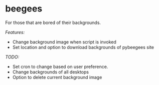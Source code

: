 beegees
=======

For those that are bored of their backgrounds.

*Features:*
- Change background image when script is invoked
- Set location and option to download backgrounds of pybeegees site

*TODO:*
- Set cron to change based on user preference.
- Change backgrounds of all desktops
- Option to delete current background image
